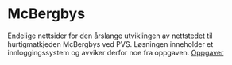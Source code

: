 # McBergbys
Endelige nettsider for den årslange utviklingen av nettstedet til hurtigmatkjeden McBergbys ved PVS. Løsningen inneholder et innloggingssystem og avviker derfor noe fra oppgaven.
[Oppgaver](http://mcbergbys.no)
